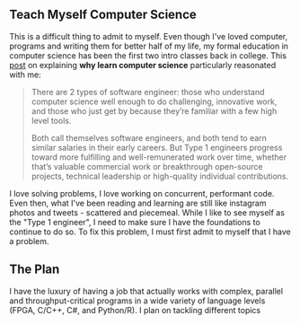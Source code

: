 ## Teach Myself Computer Science

This is a difficult thing to admit to myself. Even though I've loved computer, programs and writing them for better half of my life, my formal education in computer science has been the first two intro classes back in college. This [post](https://teachyourselfcs.com/) on explaining **why learn computer science** particularly reasonated with me:

> There are 2 types of software engineer: those who understand computer science well enough to do challenging, innovative work, and those who just get by because they’re familiar with a few high level tools.
> 
> Both call themselves software engineers, and both tend to earn similar salaries in their early careers. But Type 1 engineers progress toward more fulfilling and well-remunerated work over time, whether that’s valuable commercial work or breakthrough open-source projects, technical leadership or high-quality individual contributions.

I love solving problems, I love working on concurrent, performant code. Even then, what I've been reading and learning are still like instagram photos and tweets - scattered and piecemeal. While I like to see myself as the "Type 1 engineer", I need to make sure I have the foundations to continue to do so. To fix this problem, I must first admit to myself that I have a problem.

## The Plan

I have the luxury of having a job that actually works with complex, parallel and throughput-critical programs in a wide variety of language levels (FPGA, C/C++, C#, and Python/R). I plan on tackling different topics